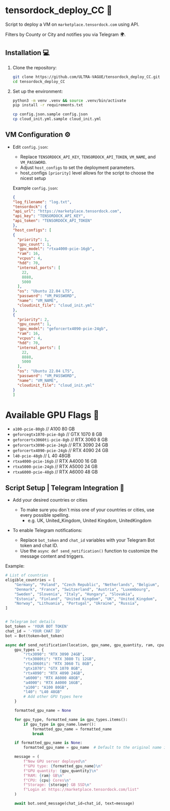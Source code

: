 # tensordock_deploy_CC 🚀

Script to deploy a VM on `marketplace.tensordock.com` using API.

Filters by County or City and notifies you via Telegram 🌍.

## Installation 💻

1. Clone the repository:

    ```sh
    git clone https://github.com/ULTRA-VAGUE/tensordock_deploy_CC.git
    cd tensordock_deploy_CC
    ```

2. Set up the environment:

    ```sh
    python3 -m venv .venv && source .venv/bin/activate
    pip install -r requirements.txt

    cp config.json.sample config.json
    cp cloud_init.yml.sample cloud_init.yml
    ```

## VM Configuration ⚙️

- Edit `config.json`:
    - Replace `TENSORDOCK_API_KEY`, `TENSORDOCK_API_TOKEN`, `VM_NAME`, and `VM_PASSWORD`.
    - Adjust `host_configs` to set the deployment parameters.
    - host_configs `[priority]` level allows for the script to choose the nicest setup

    Example `config.json`:

    ```json
    {
  "log_filename": "log.txt",
  "tensordock": {
    "api_url": "https://marketplace.tensordock.com",
    "api_key": "TENSORDOCK_API_KEY",
    "api_token": "TENSORDOCK_API_TOKEN"
  },
  "host_configs": [
    {
      "priority": 1,
      "gpu_count": 1,
      "gpu_model": "rtxa4000-pcie-16gb",
      "ram": 16,
      "vcpus": 4,
      "hdd": 70,
      "internal_ports": [
        22,
        8888,
        5000
      ],
      "os": "Ubuntu 22.04 LTS",
      "password": "VM_PASSWORD",
      "name": "VM_NAME",
      "cloudinit_file": "cloud_init.yml"
    },
    {
      "priority": 2,
      "gpu_count": 1,
      "gpu_model": "geforcertx4090-pcie-24gb",
      "ram": 16,
      "vcpus": 4,
      "hdd": 70,
      "internal_ports": [
        22,
        8888,
        5000
      ],
      "os": "Ubuntu 22.04 LTS",
      "password": "VM_PASSWORD",
      "name": "VM_NAME",
      "cloudinit_file": "cloud_init.yml"
    }
  ]

# Available GPU Flags 🚩

- `a100-pcie-80gb` // A100 80 GB
- `geforcegtx1070-pcie-8gb` // GTX 1070 8 GB
- `geforcertx3060ti-pcie-8gb` // RTX 3060 8 GB
- `geforcertx3090-pcie-24gb` // RTX 3090 24 GB
- `geforcertx4090-pcie-24gb` // RTX 4090 24 GB
- `l40-pcie-48gb` // L 40 48GB
- `rtxa4000-pcie-16gb` // RTX A4000 16 GB
- `rtxa5000-pcie-24gb` // RTX A5000 24 GB
- `rtxa6000-pcie-48gb` // RTX A6000 48 GB

## Script Setup | Telegram Integration 📲
- Add your desired countries or cities
    - To make sure you don´t miss one of your countries or cities, use every possible spelling.
        - e.g.  UK, United_Kingdom, United Kingdom, UnitedKingdom
     

- To enable Telegram notifications:
    - Replace `bot_token` and `chat_id` variables with your Telegram Bot token and chat ID.
    - Use the `async def send_notification()` function to customize the message content and triggers.

Example:

```python
# List of countries
eligible_countries = [
    "Germany", "Poland", "Czech Republic", "Netherlands", "Belgium", 
    "Denmark", "France", "Switzerland", "Austria", "Luxembourg", 
    "Sweden", "Slovenia", "Italy", "Hungary", "Slovakia", 
    "Estonia", "Finland", "United Kingdom", "UK", "United_Kingdom", 
    "Norway", "Lithuania", "Portugal", "Ukraine", "Russia",
]


# Telegram bot details
bot_token = 'YOUR BOT TOKEN'
chat_id = '-YOUR CHAT ID'
bot = Bot(token=bot_token)

async def send_notification(location, gpu_name, gpu_quantity, ram, cpu, storage):
    gpu_types = {
        "rtx3090": "RTX 3090 24GB",
        "rtx3080ti": "RTX 3080 Ti 12GB",
        "rtx3060ti": "RTX 3060 Ti 8GB",
        "gtx1070": "GTX 1070 8GB",
        "rtx4090": "RTX 4090 24GB",
        "a6000": "RTX A6000 48GB",
        "a4000": "RTX A4000 16GB",
        "a100": "A100 80GB",
        "l40": "L40 48GB"
        # Add other GPU types here
    }

    formatted_gpu_name = None

    for gpu_type, formatted_name in gpu_types.items():
        if gpu_type in gpu_name.lower():
            formatted_gpu_name = formatted_name
            break

    if formatted_gpu_name is None:
        formatted_gpu_name = gpu_name  # Default to the original name if no match is found

    message = (
        f"New GPU server deployed\n"
        f"GPU type: {formatted_gpu_name}\n"
        f"GPU quantity: {gpu_quantity}\n"
        f"RAM: {ram} GB\n"
        f"CPU: {cpu} Cores\n"
        f"Storage: {storage} GB SSD\n"
        f"Login at https://marketplace.tensordock.com/list"
    )

    await bot.send_message(chat_id=chat_id, text=message)

